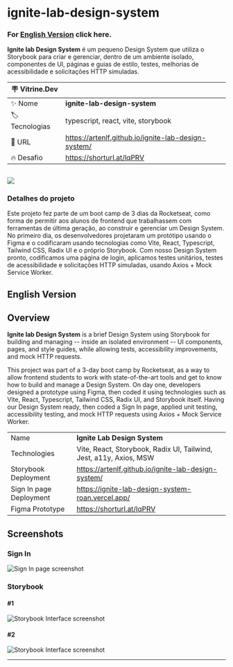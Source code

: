 # ignite-lab-design-system

### For [English Version](#English) click here.

**Ignite lab Design System** é um pequeno Design System que utiliza o Storybook para criar e gerenciar, dentro de um ambiente isolado, componentes de UI, páginas e guias de estilo, testes, melhorias de acessibilidade e solicitações HTTP simuladas.

| :placard: Vitrine.Dev |     |
| -------------  | --- |
| :sparkles: Nome        | **ignite-lab-design-system**
| :label: Tecnologias | typescript, react, vite, storybook
| :rocket: URL         | https://artenlf.github.io/ignite-lab-design-system/
| :fire: Desafio     | https://shorturl.at/lqPRV

![](https://i.imgur.com/6unY5rf.png#vitrinedev)
---

### Detalhes do projeto
Este projeto fez parte de um boot camp de 3 dias da Rocketseat, como forma de permitir aos alunos de frontend que trabalhassem com ferramentas de última geração, ao construir e gerenciar um Design System. No primeiro dia, os desenvolvedores projetaram um protótipo usando o Figma e o codificaram usando tecnologias como Vite, React, Typescript, Tailwind CSS, Radix UI e o próprio Storybook. Com nosso Design System pronto, codificamos uma página de login, aplicamos testes unitários, testes de acessibilidade e solicitações HTTP simuladas, usando Axios + Mock Service Worker.

## English Version

## Overview

**Ignite lab Design System** is a brief Design System using Storybook for building and managing -- inside an isolated environment -- UI components, pages, and style guides, while allowing tests, accessibility improvements, and mock HTTP requests.

This project was part of a 3-day boot camp by Rocketseat, as a way to allow frontend students to work with state-of-the-art tools and get to know how to build and manage a Design System. On day one, developers designed a prototype using Figma, then coded it using technologies such as Vite, React, Typescript, Tailwind CSS, Radix UI, and Storybook itself. Having our Design System ready, then coded a Sign In page, applied unit testing, accessibility testing, and mock HTTP requests using Axios + Mock Service Worker.

<!-- prettier-ignore -->
|  |     |
| ------------- | --- |
| Name        | **Ignite Lab Design System** |
| Technologies | Vite, React, Storybook, Radix UI, Tailwind, Jest, a11y, Axios, MSW |
| Storybook Deployment | https://artenlf.github.io/ignite-lab-design-system/ |
| Sign In page Deployment | https://ignite-lab-design-system-roan.vercel.app/ |
| Figma Prototype      | https://shorturl.at/lqPRV  |

## Screenshots

### Sign In

![Sign In page screenshot](https://i.imgur.com/Idi3uxs.png)

### Storybook

#### #1

![Storybook Interface screenshot](https://i.imgur.com/6unY5rf.png)

#### #2

![Storybook Interface screenshot](https://i.imgur.com/dvskF1N.png)

---
